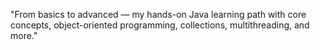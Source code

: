 "From basics to advanced — my hands-on Java learning path with core concepts, object-oriented programming, collections, multithreading, and more."
